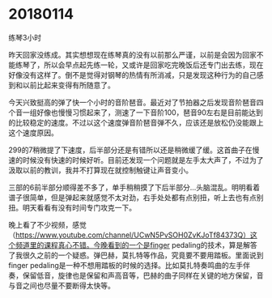 # 20180114

练琴3小时

昨天回家没练成。其实想想现在练琴真的没有以前那么严谨，以前是会因为回家不能练琴了，所以会早点起先练一轮，又或许是回家吃完晚饭后还专门出去练，现在好像没有这样了。倒不是觉得对钢琴的热情有所消减，只是发现这种行为的自己感到和以前比起来变得有所随意了。

今天兴致挺高的弹了快一个小时的音阶琶音。最近对了节拍器之后发现音阶琶音四个音一组好像也慢慢习惯起来了，测速了一下音阶100，琶音90左右是目前能达到的比较稳定的速度。不过以这个速度弹音阶琶音弹不久，应该还是放松仍没能跟上这个速度原因。

299的7稍微提了下速度，后半部分还是有错所以还是稍微缓了缓。这首曲子在慢速的时候没有快速的时候好听。目前还发现一个问题就是左手太大声了，不过为了汲取以前的教训，我并不打算现在就控制触键让声音变小。

三部的6前半部分顺得差不多了，单手稍稍摸了下后半部分...头脑混乱。明明看着谱子很简单，但是弹起来就感觉不太对劲，右手处处都有点别扭，听上去也有点别扭。明天看看有没有时间专门攻克一下。

晚上看了不少视频，感觉（https://www.youtube.com/channel/UCwN5PvSOH0ZvKJoTf84373Q）这个频道里的课程真心不错。今晚看到的一个是finger pedaling的技术，算是解答了我很久之前的一个疑惑。弹巴赫，莫扎特等作品，究竟要不要用踏板。里面说到finger pedaling是一种不想用踏板的时候的选择。比如莫扎特奏鸣曲的左手伴奏，保留低音，旋律也是保留和声高音等，巴赫的曲子同样在关键的地方保留，音与音之间也尽量不要断得太快等。
